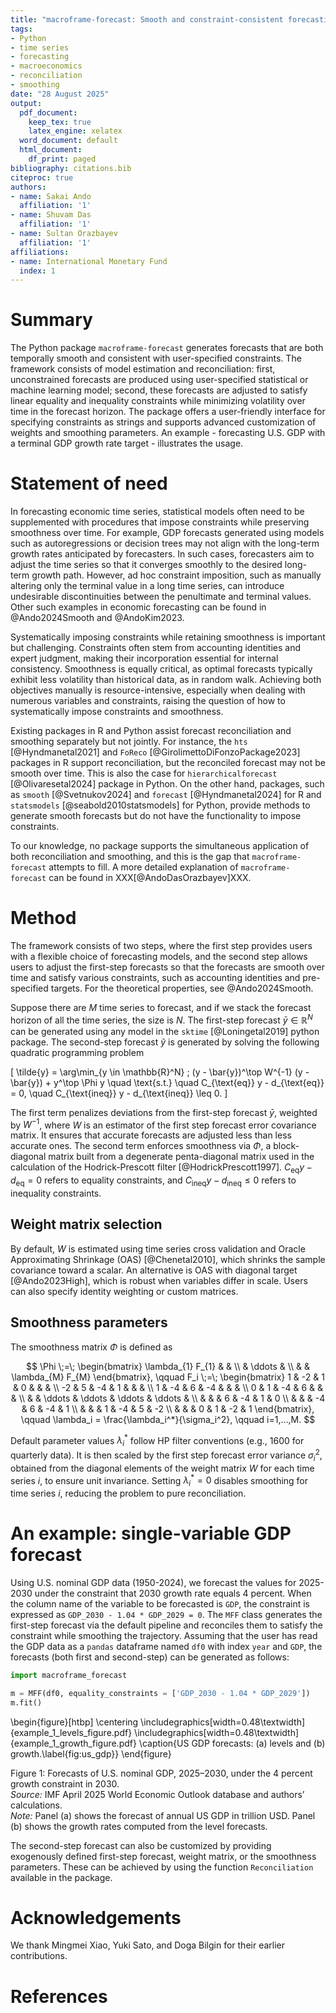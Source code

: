 ```yaml
---
title: "macroframe-forecast: Smooth and constraint-consistent forecasting"
tags:
- Python
- time series
- forecasting
- macroeconomics
- reconciliation
- smoothing
date: "28 August 2025"
output:
  pdf_document:
    keep_tex: true
    latex_engine: xelatex
  word_document: default
  html_document:
    df_print: paged
bibliography: citations.bib
citeproc: true
authors:
- name: Sakai Ando
  affiliation: '1'
- name: Shuvam Das
  affiliation: '1'
- name: Sultan Orazbayev
  affiliation: '1'
affiliations:
- name: International Monetary Fund
  index: 1
---
```


# Summary

The Python package `macroframe-forecast` generates forecasts that are both temporally smooth and consistent with user-specified constraints. The framework consists of model estimation and reconciliation: first, unconstrained forecasts are produced using user-specified statistical or machine learning model; second, these forecasts are adjusted to satisfy linear equality and inequality constraints while minimizing volatility over time in the forecast horizon. The package offers a user-friendly interface for specifying constraints as strings and supports advanced customization of weights and smoothing parameters.  An example - forecasting U.S. GDP with a terminal GDP growth rate target - illustrates the usage.

# Statement of need

In forecasting economic time series, statistical models often need to be supplemented with procedures that impose constraints while preserving smoothness over time. For example, GDP forecasts generated using models such as autoregressions or decision trees may not align with the long-term growth rates anticipated by forecasters. In such cases, forecasters aim to adjust the time series so that it converges smoothly to the desired long-term growth path. However, ad hoc constraint imposition, such as manually altering only the terminal value in a long time series, can introduce undesirable discontinuities between the penultimate and terminal values. Other such examples in economic forecasting can be found in @Ando2024Smooth and @AndoKim2023.

Systematically imposing constraints while retaining smoothness is important but challenging. Constraints often stem from accounting identities and expert judgment, making their incorporation essential for internal consistency. Smoothness is equally critical, as optimal forecasts typically exhibit less volatility than historical data, as in random walk. Achieving both objectives manually is resource-intensive, especially when dealing with numerous variables and constraints, raising the question of how to systematically impose constraints and smoothness.

Existing packages in R and Python assist forecast reconciliation and smoothing separately but not jointly. For instance, the `hts` [@Hyndmanetal2021] and `FoReco` [@GirolimettoDiFonzoPackage2023] packages in R support reconciliation, but the reconciled forecast may not be smooth over time. This is also the case for `hierarchicalforecast` [@Olivaresetal2024] package in Python. On the other hand, packages, such as `smooth` [@Svetnukov2024] and `forecast` [@Hyndmanetal2024] for R and `statsmodels` [@seabold2010statsmodels] for Python, provide methods to generate smooth forecasts but do not have the functionality to impose constraints.

To our knowledge, no package supports the simultaneous application of both reconciliation and smoothing, and this is the gap that `macroframe-forecast` attempts to fill. A more detailed explanation of `macroframe-forecast` can be found in XXX[@AndoDasOrazbayev]XXX.

# Method

The framework consists of two steps, where the first step provides users with a flexible choice of forecasting models, and the second step allows users to adjust the first-step forecasts so that the forecasts are smooth over time and satisfy various constraints, such as accounting identities and pre-specified targets. For the theoretical properties, see @Ando2024Smooth.

Suppose there are $M$ time series to forecast, and if we stack the forecast horizon of all the time series, the size is $N$. The first-step forecast $\bar{y}\in \mathbb{R}^N$ can be generated using any model in the `sktime` [@Loningetal2019] python package. The second-step forecast $\tilde{y}$ is generated by solving the following quadratic programming problem

\[
\tilde{y} = \arg\min_{y \in \mathbb{R}^N} \; (y - \bar{y})^\top W^{-1} (y - \bar{y}) + y^\top \Phi y \quad \text{s.t.} \quad C_{\text{eq}} y - d_{\text{eq}} = 0, \quad C_{\text{ineq}} y - d_{\text{ineq}} \leq 0.
\]

The first term penalizes deviations from the first-step forecast $\bar{y}$, weighted by $W^{-1}$, where $W$ is an estimator of the first step forecast error covariance matrix. It ensures that accurate forecasts are adjusted less than less accurate ones. The second term enforces smoothness via $\Phi$, a block-diagonal matrix built from a degenerate penta-diagonal matrix used in the calculation of the Hodrick-Prescott filter [@HodrickPrescott1997]. $C_{\text{eq}} y - d_{\text{eq}} = 0$ refers to equality constraints, and $C_{\text{ineq}} y - d_{\text{ineq}} \leq 0$ refers to inequality constraints.


## Weight matrix selection
By default, $W$ is estimated using time series cross validation and Oracle Approximating Shrinkage (OAS) [@Chenetal2010], which shrinks the sample covariance toward a scalar. An alternative is OAS with diagonal target [@Ando2023High], which is robust when variables differ in scale. Users can also specify identity weighting or custom matrices.

## Smoothness parameters 

The smoothness matrix $\Phi$ is defined as 

$$
\Phi \;=\;
\begin{bmatrix}
\lambda_{1} F_{1} & & \\
& \ddots & \\
& & \lambda_{M} F_{M}
\end{bmatrix},
\qquad
F_i \;=\;
\begin{bmatrix}
1   & -2  & 1   & 0      &        &        &        \\
-2  & 5   & -4  & 1      &        &        &        \\
1   & -4  & 6   & -4     &        &        &        \\
0   & 1   & -4  & 6      &        &       &        \\
    &     & \ddots & \ddots & \ddots & \ddots &     \\
    &     &    & 6       & -4      & 1     & 0      \\
    &     &    & -4     & 6      & -4     & 1      \\
    &     &     & 1      & -4     & 5      & -2     \\
    &     &     &  0      & 1      & -2     & 1
\end{bmatrix},
\qquad
\lambda_i =   \frac{\lambda_i^*}{\sigma_i^2},
\qquad
i=1,...,M.
$$


Default parameter values $\lambda_i^*$ follow HP filter conventions (e.g., 1600 for quarterly data). It is then scaled by the first step forecast error variance $\sigma_i^2$, obtained from the diagonal elements of the weight matrix $W$ for each time series $i$, to ensure unit invariance. Setting $\lambda_i^* = 0$ disables smoothing for time series $i$, reducing the problem to pure reconciliation.


# An example: single-variable GDP forecast

Using U.S. nominal GDP data (1950-2024), we forecast the values for 2025-2030 under the constraint that 2030 growth rate equals 4 percent. When the column name of the variable to be forecasted is `GDP`, the constraint is expressed as `GDP_2030 - 1.04 * GDP_2029 = 0`. The `MFF` class generates the first-step forecast via the default pipeline and reconciles them to satisfy the constraint while smoothing the trajectory. Assuming that the user has read the GDP data as a `pandas` dataframe named `df0` with index `year` and `GDP`, the forecasts (both first and second-step) can be generated as follows:

```python
import macroframe_forecast

m = MFF(df0, equality_constraints = ['GDP_2030 - 1.04 * GDP_2029'])
m.fit()
```
<!---
\begin{figure}[h]
\centering
\begin{minipage}{0.45\linewidth}
  \includegraphics[width=\linewidth]{example_1_levels.png}
  \smallskip
  \centerline{\footnotesize (a) US GDP level forecasts}
\end{minipage}
\hfill
\begin{minipage}{0.45\linewidth}
  \includegraphics[width=\linewidth]{example_1_growth.png}
  \smallskip
  \centerline{\footnotesize (b) US GDP growth forecasts}
\end{minipage}

\caption{Forecasts of U.S. nominal GDP, 2025-2030, under the 4\% growth constraint in 2030.}
\label{fig:us_gdp}


\medskip
\begin{flushleft}
\footnotesize \textit{Source:} IMF April 2025 World Economic Outlook database and authors’ calculations.  
\textit{Note:} Panel (a) shows the forecast of annual US GDP in trillion USD. Panel (b) shows the growth rates computed from the level forecasts.
\end{flushleft}
\end{figure}


::: {#fig-us_gdp layout-ncol=2}

![](example_1_levels.png){fig-alt="US GDP level forecasts" fig-subcap="(a) US GDP level forecasts"}

![](example_1_growth.png){fig-alt="US GDP growth forecasts" fig-subcap="(b) US GDP growth forecasts"}

:::

::: {#fig-us_gdp layout="[2]"}

![](example_1_levels_figure.pdf){fig-alt="US GDP level forecasts" fig-subcap="(a) US GDP level forecasts"}

![](example_1_growth_figure.pdf){fig-alt="US GDP growth forecasts" fig-subcap="(b) US GDP growth forecasts"}

:::--->

\begin{figure}[htbp]
\centering
\includegraphics[width=0.48\textwidth]{example_1_levels_figure.pdf}
\includegraphics[width=0.48\textwidth]{example_1_growth_figure.pdf}
\caption{US GDP forecasts: (a) levels and (b) growth.\label{fig:us_gdp}}
\end{figure}

Figure 1: Forecasts of U.S. nominal GDP, 2025–2030, under the 4 percent growth constraint in 2030.  
*Source:* IMF April 2025 World Economic Outlook database and authors’ calculations.  
*Note:* Panel (a) shows the forecast of annual US GDP in trillion USD. Panel (b) shows the growth rates computed from the level forecasts.


The second-step forecast can also be customized by providing exogenously defined first-step forecast, weight matrix, or the smoothness parameters. These can be achieved by using the function `Reconciliation` available in the package.

# Acknowledgements

We thank Mingmei Xiao, Yuki Sato, and Doga Bilgin for their earlier contributions.

# References
